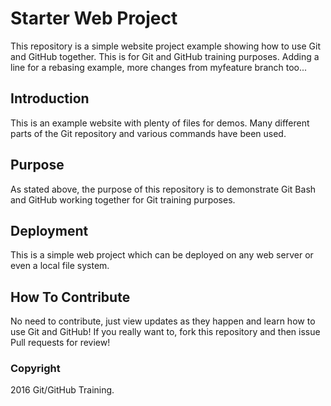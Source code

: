 # Starter Web Project

This repository is a simple website project example showing how to use Git and GitHub together. This is for Git and GitHub training purposes. Adding a line for a rebasing example, more changes from myfeature branch too...

## Introduction

This is an example website with plenty of files for demos. Many different parts of the Git repository and various commands have been used.

## Purpose

As stated above, the purpose of this repository is to demonstrate Git Bash and GitHub working together for Git training purposes.

## Deployment

This is a simple web project which can be deployed on any web server or even a local file system.

## How To Contribute

No need to contribute, just view updates as they happen and learn how to use Git and GitHub! If you really want to, fork this repository and then issue Pull requests for review!

### Copyright

2016 Git/GitHub Training.